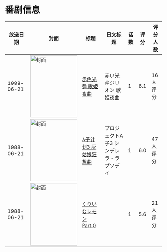 # 番剧信息

|放送日期|封面|标题|日文标题|话数|评分|评分人数|
|---|---|---|---|---|---|---|
|1988-06-21|<img src="https://lain.bgm.tv/pic/cover/c/da/b7/27202_ipIzF.jpg" alt="封面" style="width:150px;height:200px;object-fit:cover;">|[赤色光弹 歌姫夜曲](https://bangumi.tv/subject/27202)|赤い光弾ジリオン 歌姫夜曲|1|6.1|16人评分|
|1988-06-21|<img src="https://lain.bgm.tv/pic/cover/c/c1/b6/55059_7crr5.jpg" alt="封面" style="width:150px;height:200px;object-fit:cover;">|[A子计划3 灰姑娘狂想曲](https://bangumi.tv/subject/55059)|プロジェクトA子3 シンデレラ・ラプソディ|1|6.0|47人评分|
|1988-06-21|<img src="https://bangumi.tv/img/no_icon_subject.png" alt="封面" style="width:150px;height:200px;object-fit:cover;">|[くりいむレモンPart.0](https://bangumi.tv/subject/102014)||1|5.6|21人评分|
